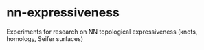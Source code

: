 # nn-expressiveness
Experiments for research on NN topological expressiveness (knots, homology, Seifer surfaces)
